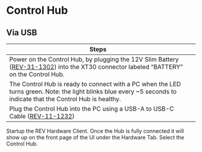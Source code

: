 # Control Hub

## Via USB

| Steps                                                                                                                                                                              |   |
| ---------------------------------------------------------------------------------------------------------------------------------------------------------------------------------- | - |
| Power on the Control Hub, by plugging the 12V Slim Battery ([REV-31-1302](https://www.revrobotics.com/rev-31-1302/)) into the XT30 connector labeled “BATTERY” on the Control Hub. |   |
| The Control Hub is ready to connect with a PC when the LED turns green. Note: the light blinks blue every \~5 seconds to indicate that the Control Hub is healthy.                 |   |
| Plug the Control Hub into the PC using a USB-A to USB-C Cable ([REV-11-1232](https://www.revrobotics.com/rev-11-1232/))                                                            |   |

Startup the REV Hardware Client. Once the Hub is fully connected it will show up on the front page of the UI under the Hardware Tab. Select the Control Hub.
